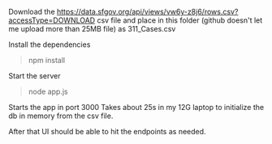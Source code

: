 Download the https://data.sfgov.org/api/views/vw6y-z8j6/rows.csv?accessType=DOWNLOAD csv file and place in this folder (github doesn't let me upload more than 25MB file) as 311_Cases.csv

Install the dependencies
>npm install

Start the server
>node app.js

Starts the app in port 3000
Takes about 25s in my 12G laptop to initialize the db in memory from the csv file.

After that UI should be able to hit the endpoints as needed.
